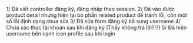 1/ Đã viết controller đăng ký, đăng nhập theo session.
2/ Đã vào được product detail nhưng hiện tại bỏ phần related product để tránh lỗi, còn một số lỗi định dạng chưa sửa
3/ Đã sửa form đăng ký bổ sung username
4/ Chưa xác thực tài khoản sau khi đăng ký (Thầy không trả lời?!?)
5/ Đã hiện username bên cạnh icon profile sau khi login
